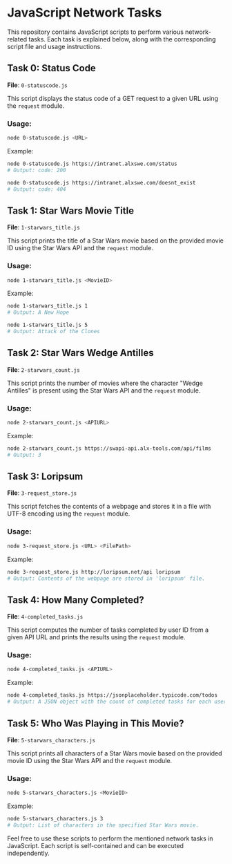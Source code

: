 # JavaScript Network Tasks

This repository contains JavaScript scripts to perform various network-related tasks. Each task is explained below, along with the corresponding script file and usage instructions.

## Task 0: Status Code
**File**: `0-statuscode.js`

This script displays the status code of a GET request to a given URL using the `request` module.

### Usage:
```bash
node 0-statuscode.js <URL>
```

Example:
```bash
node 0-statuscode.js https://intranet.alxswe.com/status
# Output: code: 200

node 0-statuscode.js https://intranet.alxswe.com/doesnt_exist
# Output: code: 404
```

## Task 1: Star Wars Movie Title
**File**: `1-starwars_title.js`

This script prints the title of a Star Wars movie based on the provided movie ID using the Star Wars API and the `request` module.

### Usage:
```bash
node 1-starwars_title.js <MovieID>
```

Example:
```bash
node 1-starwars_title.js 1
# Output: A New Hope

node 1-starwars_title.js 5
# Output: Attack of the Clones
```

## Task 2: Star Wars Wedge Antilles
**File**: `2-starwars_count.js`

This script prints the number of movies where the character "Wedge Antilles" is present using the Star Wars API and the `request` module.

### Usage:
```bash
node 2-starwars_count.js <APIURL>
```

Example:
```bash
node 2-starwars_count.js https://swapi-api.alx-tools.com/api/films
# Output: 3
```

## Task 3: Loripsum
**File**: `3-request_store.js`

This script fetches the contents of a webpage and stores it in a file with UTF-8 encoding using the `request` module.

### Usage:
```bash
node 3-request_store.js <URL> <FilePath>
```

Example:
```bash
node 3-request_store.js http://loripsum.net/api loripsum
# Output: Contents of the webpage are stored in 'loripsum' file.
```

## Task 4: How Many Completed?
**File**: `4-completed_tasks.js`

This script computes the number of tasks completed by user ID from a given API URL and prints the results using the `request` module.

### Usage:
```bash
node 4-completed_tasks.js <APIURL>
```

Example:
```bash
node 4-completed_tasks.js https://jsonplaceholder.typicode.com/todos
# Output: A JSON object with the count of completed tasks for each user ID.
```

## Task 5: Who Was Playing in This Movie?
**File**: `5-starwars_characters.js`

This script prints all characters of a Star Wars movie based on the provided movie ID using the Star Wars API and the `request` module.

### Usage:
```bash
node 5-starwars_characters.js <MovieID>
```

Example:
```bash
node 5-starwars_characters.js 3
# Output: List of characters in the specified Star Wars movie.
```

Feel free to use these scripts to perform the mentioned network tasks in JavaScript. Each script is self-contained and can be executed independently.

